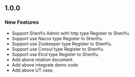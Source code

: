 ## 1.0.0

### New Features
* Support ShenYu Admin with http type Register to ShenYu.
* Support use Nacos type Register to ShenYu.
* Support use Zookeeper type Register to ShenYu.
* Support use Consul type Register to ShenYu.
* Support use Etcd type Register to ShenYu. 
* Add above relation document. 
* Add above integrate demo code. 
* Add above UT case.
